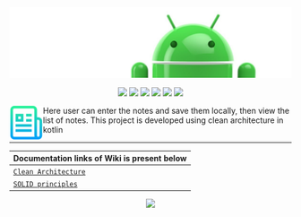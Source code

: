 ![Banner](images/Logo-new.png)


<p align="center">
<a><img src="https://img.shields.io/badge/Clean-Architecture-orange"></a>
<a><img src="https://img.shields.io/badge/Room-Local--Storage-yellow"></a>
<a><img src="https://img.shields.io/badge/Hilt-Dependency%20Injection-green"></a>
<a><img src="https://img.shields.io/badge/MVVM-Architecture-lightgrey"></a>
<a><img src="https://img.shields.io/badge/Navigation-Jetpack-yellowgreen"></a>
<a><img src="https://img.shields.io/badge/Kotlin-language-green"></a>
</p>

<p align="center"><a><img align="left" src="https://github.com/devrath/devrath/blob/master/images/description.png" width="60" height="60" alt="Description" title="Description"></a></p> 
Here user can enter the notes and save them locally, then view the list of notes. This project is developed using clean architecture in kotlin

---


| **Documentation links of Wiki is present below** |
| --- |
| [```Clean Architecture```](https://github.com/devrath/DroidCleanArchDemo/wiki/Clean-Architecture) |
| [```SOLID principles```](https://github.com/devrath/DroidCleanArchDemo/wiki/SOLID-principles) |


<p align="center">
<a><img src="https://forthebadge.com/images/badges/built-for-android.svg"></a>
</p>
